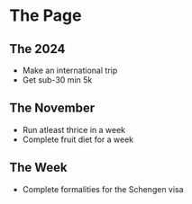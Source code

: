 # The Page

## The 2024

- Make an international trip
- Get sub-30 min 5k

## The November

- Run atleast thrice in a week
- Complete fruit diet for a week

## The Week 

- Complete formalities for the Schengen visa
